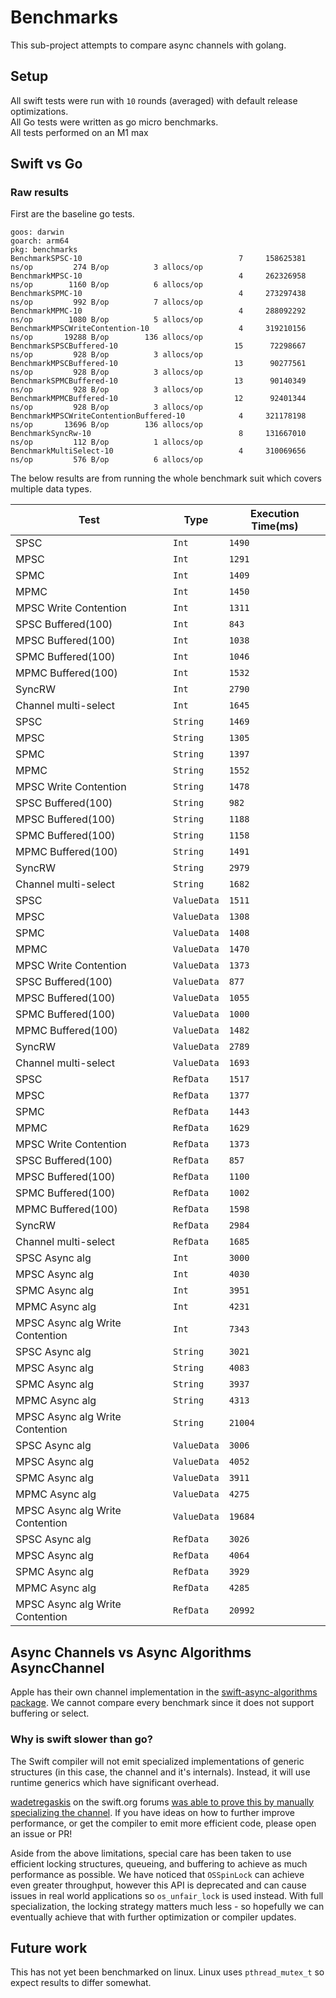 # Benchmarks

This sub-project attempts to compare async channels with golang.

## Setup

All swift tests were run with `10` rounds (averaged) with default release optimizations.\
All Go tests were written as go micro benchmarks.\
All tests performed on an M1 max

## Swift vs Go

### Raw results 

First are the baseline go tests.

```
goos: darwin
goarch: arm64
pkg: benchmarks
BenchmarkSPSC-10                           	       7	 158625381 ns/op	     274 B/op	       3 allocs/op
BenchmarkMPSC-10                           	       4	 262326958 ns/op	    1160 B/op	       6 allocs/op
BenchmarkSPMC-10                           	       4	 273297438 ns/op	     992 B/op	       7 allocs/op
BenchmarkMPMC-10                           	       4	 288092292 ns/op	    1080 B/op	       5 allocs/op
BenchmarkMPSCWriteContention-10            	       4	 319210156 ns/op	   19288 B/op	     136 allocs/op
BenchmarkSPSCBuffered-10                   	      15	  72298667 ns/op	     928 B/op	       3 allocs/op
BenchmarkMPSCBuffered-10                   	      13	  90277561 ns/op	     928 B/op	       3 allocs/op
BenchmarkSPMCBuffered-10                   	      13	  90140349 ns/op	     928 B/op	       3 allocs/op
BenchmarkMPMCBuffered-10                   	      12	  92401344 ns/op	     928 B/op	       3 allocs/op
BenchmarkMPSCWriteContentionBuffered-10    	       4	 321178198 ns/op	   13696 B/op	     136 allocs/op
BenchmarkSyncRw-10                         	       8	 131667010 ns/op	     112 B/op	       1 allocs/op
BenchmarkMultiSelect-10                    	       4	 310069656 ns/op	     576 B/op	       6 allocs/op
```

The below results are from running the whole benchmark suit which covers multiple data types. 

Test | Type | Execution Time(ms)
-----|------|---------------
SPSC | `Int` | `1490`
MPSC | `Int` | `1291`
SPMC | `Int` | `1409`
MPMC | `Int` | `1450`
MPSC Write Contention | `Int` | `1311`
SPSC Buffered(100) | `Int` | `843`
MPSC Buffered(100) | `Int` | `1038`
SPMC Buffered(100) | `Int` | `1046`
MPMC Buffered(100) | `Int` | `1532`
SyncRW | `Int` | `2790`
Channel multi-select | `Int` | `1645`
SPSC | `String` | `1469`
MPSC | `String` | `1305`
SPMC | `String` | `1397`
MPMC | `String` | `1552`
MPSC Write Contention | `String` | `1478`
SPSC Buffered(100) | `String` | `982`
MPSC Buffered(100) | `String` | `1188`
SPMC Buffered(100) | `String` | `1158`
MPMC Buffered(100) | `String` | `1491`
SyncRW | `String` | `2979`
Channel multi-select | `String` | `1682`
SPSC | `ValueData` | `1511`
MPSC | `ValueData` | `1308`
SPMC | `ValueData` | `1408`
MPMC | `ValueData` | `1470`
MPSC Write Contention | `ValueData` | `1373`
SPSC Buffered(100) | `ValueData` | `877`
MPSC Buffered(100) | `ValueData` | `1055`
SPMC Buffered(100) | `ValueData` | `1000`
MPMC Buffered(100) | `ValueData` | `1482`
SyncRW | `ValueData` | `2789`
Channel multi-select | `ValueData` | `1693`
SPSC | `RefData` | `1517`
MPSC | `RefData` | `1377`
SPMC | `RefData` | `1443`
MPMC | `RefData` | `1629`
MPSC Write Contention | `RefData` | `1373`
SPSC Buffered(100) | `RefData` | `857`
MPSC Buffered(100) | `RefData` | `1100`
SPMC Buffered(100) | `RefData` | `1002`
MPMC Buffered(100) | `RefData` | `1598`
SyncRW | `RefData` | `2984`
Channel multi-select | `RefData` | `1685`
SPSC Async alg | `Int` | `3000`
MPSC Async alg | `Int` | `4030`
SPMC Async alg | `Int` | `3951`
MPMC Async alg | `Int` | `4231`
MPSC Async alg Write Contention | `Int` | `7343`
SPSC Async alg | `String` | `3021`
MPSC Async alg | `String` | `4083`
SPMC Async alg | `String` | `3937`
MPMC Async alg | `String` | `4313`
MPSC Async alg Write Contention | `String` | `21004`
SPSC Async alg | `ValueData` | `3006`
MPSC Async alg | `ValueData` | `4052`
SPMC Async alg | `ValueData` | `3911`
MPMC Async alg | `ValueData` | `4275`
MPSC Async alg Write Contention | `ValueData` | `19684`
SPSC Async alg | `RefData` | `3026`
MPSC Async alg | `RefData` | `4064`
SPMC Async alg | `RefData` | `3929`
MPMC Async alg | `RefData` | `4285`
MPSC Async alg Write Contention | `RefData` | `20992`

## Async Channels vs Async Algorithms AsyncChannel

Apple has their own channel implementation in the [swift-async-algorithms package](https://github.com/apple/swift-async-algorithms/blob/main/Sources/AsyncAlgorithms/AsyncAlgorithms.docc/Guides/Channel.md). We cannot compare every benchmark since it does not support buffering or select.


### Why is swift slower than go?

The Swift compiler will not emit specialized implementations of generic structures (in this case, the channel and it's internals). Instead, it will use runtime generics which have significant overhead. 

[wadetregaskis](https://forums.swift.org/u/wadetregaskis/summary) on the swift.org forums [was able to prove this by manually specializing the channel](https://forums.swift.org/t/async-channels-for-swift-concurrency/70752/18). If you have ideas on how to further improve performance, or get the compiler to emit more efficient code, please open an issue or PR! 

Aside from the above limitations, special care has been taken to use efficient locking structures, queueing, and buffering to achieve as much performance as possible. We have noticed that `OSSpinLock` can achieve even greater throughput, however this API is deprecated and can cause issues in real world applications so `os_unfair_lock` is used instead. With full specialization, the locking strategy matters much less - so hopefully we can eventually achieve that with further optimization or compiler updates. 

## Future work

This has not yet been benchmarked on linux. Linux uses `pthread_mutex_t` so expect results to differ somewhat. 

